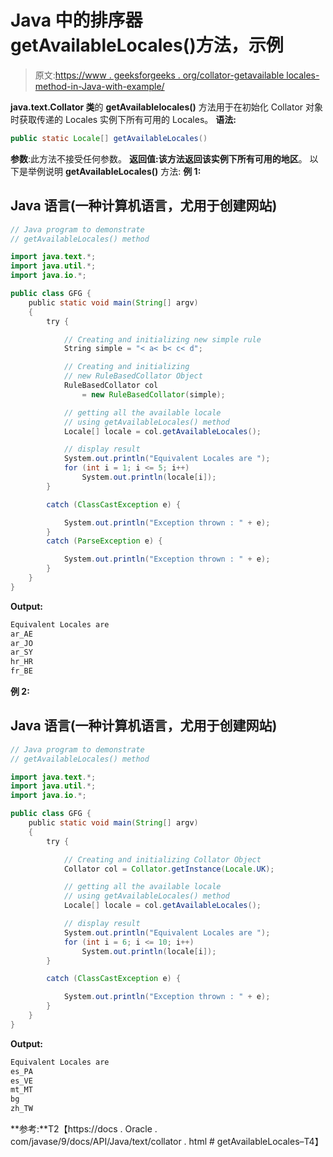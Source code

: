 # Java 中的排序器 getAvailableLocales()方法，示例

> 原文:[https://www . geeksforgeeks . org/collator-getavailable locales-method-in-Java-with-example/](https://www.geeksforgeeks.org/collator-getavailablelocales-method-in-java-with-example/)

**java.text.Collator 类**的 **getAvailablelocales()** 方法用于在初始化 Collator 对象时获取传递的 Locales 实例下所有可用的 Locales。
**语法:**

```java
public static Locale[] getAvailableLocales()
```

**参数**:此方法不接受任何参数。
**返回值:**该方法返回该实例下所有可用的**地区**。
以下是举例说明 **getAvailableLocales()** 方法:
**例 1:**

## Java 语言(一种计算机语言，尤用于创建网站)

```java
// Java program to demonstrate
// getAvailableLocales() method

import java.text.*;
import java.util.*;
import java.io.*;

public class GFG {
    public static void main(String[] argv)
    {
        try {

            // Creating and initializing new simple rule
            String simple = "< a< b< c< d";

            // Creating and initializing
            // new RuleBasedCollator Object
            RuleBasedCollator col
                = new RuleBasedCollator(simple);

            // getting all the available locale
            // using getAvailableLocales() method
            Locale[] locale = col.getAvailableLocales();

            // display result
            System.out.println("Equivalent Locales are ");
            for (int i = 1; i <= 5; i++)
                System.out.println(locale[i]);
        }

        catch (ClassCastException e) {

            System.out.println("Exception thrown : " + e);
        }
        catch (ParseException e) {

            System.out.println("Exception thrown : " + e);
        }
    }
}
```

**Output:** 

```java
Equivalent Locales are 
ar_AE
ar_JO
ar_SY
hr_HR
fr_BE
```

**例 2:**

## Java 语言(一种计算机语言，尤用于创建网站)

```java
// Java program to demonstrate
// getAvailableLocales() method

import java.text.*;
import java.util.*;
import java.io.*;

public class GFG {
    public static void main(String[] argv)
    {
        try {

            // Creating and initializing Collator Object
            Collator col = Collator.getInstance(Locale.UK);

            // getting all the available locale
            // using getAvailableLocales() method
            Locale[] locale = col.getAvailableLocales();

            // display result
            System.out.println("Equivalent Locales are ");
            for (int i = 6; i <= 10; i++)
                System.out.println(locale[i]);
        }

        catch (ClassCastException e) {

            System.out.println("Exception thrown : " + e);
        }
    }
}
```

**Output:** 

```java
Equivalent Locales are 
es_PA
es_VE
mt_MT
bg
zh_TW
```

**参考:**T2【https://docs . Oracle . com/javase/9/docs/API/Java/text/collator . html # getAvailableLocales–T4】